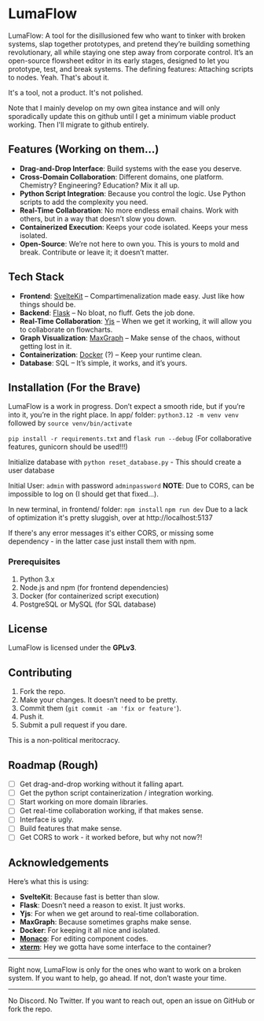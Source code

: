 # LumaFlow
LumaFlow: A tool for the disillusioned few who want to tinker with broken systems, slap together prototypes, and pretend they’re building something revolutionary, all while staying one step away from corporate control.
It’s an open-source flowsheet editor in its early stages, designed to let you prototype, test, and break systems. The defining features: Attaching scripts to nodes. Yeah. That's about it. 

It's a tool, not a product. It's not polished. 

Note that I mainly develop on my own gitea instance and will only sporadically update this on github until I get a minimum viable product working. Then I'll migrate to github entirely. 

## Features (Working on them...)

- **Drag-and-Drop Interface**: Build systems with the ease you deserve. 
- **Cross-Domain Collaboration**: Different domains, one platform. Chemistry? Engineering? Education? Mix it all up.
- **Python Script Integration**: Because you control the logic. Use Python scripts to add the complexity you need. 
- **Real-Time Collaboration**: No more endless email chains. Work with others, but in a way that doesn’t slow you down. 
- **Containerized Execution**: Keeps your code isolated. Keeps your mess isolated. 
- **Open-Source**: We’re not here to own you. This is yours to mold and break. Contribute or leave it; it doesn’t matter.

## Tech Stack

- **Frontend**: [SvelteKit](https://kit.svelte.dev/) – Compartimenalization made easy. Just like how things should be.
- **Backend**: [Flask](https://flask.palletsprojects.com/en/2.0.x/) – No bloat, no fluff. Gets the job done.
- **Real-Time Collaboration**: [Yjs](https://yjs.dev/) – When we get it working, it will allow you to collaborate on flowcharts.
- **Graph Visualization**: [MaxGraph](https://maxgraph.org/) – Make sense of the chaos, without getting lost in it.
- **Containerization**: [Docker](https://www.docker.com/) (?) – Keep your runtime clean.
- **Database**: SQL – It’s simple, it works, and it’s yours.

## Installation (For the Brave)

LumaFlow is a work in progress. Don’t expect a smooth ride, but if you’re into it, you’re in the right place.
In app/ folder: 
``python3.12 -m venv venv`` followed by ``source venv/bin/activate``

``pip install -r requirements.txt`` and ``flask run --debug`` (For collaborative features, gunicorn should be used!!!)

Initialize database with ``python reset_database.py`` - This should create a user database

Initial User: ``admin`` with password ``adminpassword`` **NOTE**: Due to CORS, can be impossible to log on (I should get that fixed...). 

In new terminal, in frontend/ folder:
``npm install``
``npm run dev``
Due to a lack of optimization it's pretty sluggish, over at http://localhost:5137

If there's any error messages it's either CORS, or missing some dependency - in the latter case just install them with npm. 

### Prerequisites

1. Python 3.x
2. Node.js and npm (for frontend dependencies)
3. Docker (for containerized script execution)
4. PostgreSQL or MySQL (for SQL database)

## License

LumaFlow is licensed under the **GPLv3**.

## Contributing

1. Fork the repo.
2. Make your changes. It doesn’t need to be pretty.
3. Commit them (`git commit -am 'fix or feature'`).
4. Push it.
5. Submit a pull request if you dare.

This is a non-political meritocracy. 

## Roadmap (Rough)

- [ ] Get drag-and-drop working without it falling apart.
- [ ] Get the python script containerization / integration working.
- [ ] Start working on more domain libraries. 
- [ ] Get real-time collaboration working, if that makes sense. 
- [ ] Interface is ugly. 
- [ ] Build features that make sense.
- [ ] Get CORS to work - it worked before, but why not now?! 

## Acknowledgements

Here’s what this is using:

- **SvelteKit**: Because fast is better than slow.
- **Flask**: Doesn’t need a reason to exist. It just works.
- **Yjs**: For when we get around to real-time collaboration.
- **MaxGraph**: Because sometimes graphs make sense.
- **Docker**: For keeping it all nice and isolated.
- [**Monaco**](https://microsoft.github.io/monaco-editor/): For editing component codes.
- [**xterm**](https://www.npmjs.com/package/xterm): Hey we gotta have some interface to the container?

---

Right now, LumaFlow is only for the ones who want to work on a broken system. If you want to help, go ahead. If not, don’t waste your time.

---

No Discord. No Twitter. If you want to reach out, open an issue on GitHub or fork the repo. 

